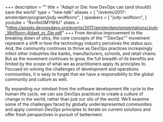 +++
description = ""
title = "Adapt or Die: how DevOps can (and should!) save the world"
type = "new-talk"
aliases = [
        "/events/2017-amsterdam/program/jody-wolfborn/",
]
speakers = [
        "jody-wolfborn",
]
youtube = "Rxv9oOMY8HU"
slides = "https://assets.devopsdays.org/events/2017/amsterdam/presentations/Jody_Wolfborn-Adapt_or_Die.pdf"
+++
From iterative improvement to the breaking down of silos, the core concepts of the ""DevOps"" movement represent a shift in how the technology industry perceives the status quo. And, the community continues to thrive as DevOps practices increasingly infect other industries like banks, manufacturers, schools, and retail chains. But as the movement continues to grow, the full breadth of its benefits are limited by the scope of what we as practitioners apply its principles to. Focused on solving the challenges of development and operations communities, it is easy to forget that we have a responsibility to the global community and culture as well.

By expanding our mindset from the software development life cycle to the human life cycle, we can use DevOps practices to create a culture of change in the world, rather than just our silo of the world. We’ll examine some of the challenges faced by globally underrepresented communities and apply common DevOps principles to iterate on current solutions and offer fresh perspectives in pursuit of betterment.
